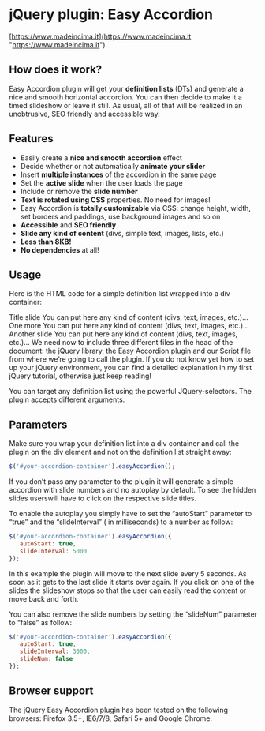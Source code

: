 # jQuery plugin: Easy Accordion

[https://www.madeincima.it](https://www.madeincima.it "https://www.madeincima.it")

## How does it work?
Easy Accordion plugin will get your **definition lists** (DTs) and generate a nice and smooth horizontal accordion. You can then decide to make it a timed slideshow or leave it still.
As usual, all of that will be realized in an unobtrusive, SEO friendly and accessible way.

## Features
* Easily create a **nice and smooth accordion** effect
* Decide whether or not automatically **animate your slider**
* Insert **multiple instances** of the accordion in the same page
* Set the **active slide** when the user loads the page
* Include or remove the **slide number**
* **Text is rotated using CSS** properties. No need for images!
* Easy Accordion is **totally customizable** via CSS: change height, width, set borders and paddings, use background images and so on
* **Accessible** and **SEO friendly**
* **Slide any kind of content** (divs, simple text, images, lists, etc.)
* **Less than 8KB!**
* **No dependencies** at all!

## Usage
Here is the HTML code for a simple definition list wrapped into a div container:

Title slide
You can put here any kind of content (divs, text, images, etc.)…
One more
You can put here any kind of content (divs, text, images, etc.)…
Another slide
You can put here any kind of content (divs, text, images, etc.)…
We need now to include three different files in the head of the document: the jQuery library, the Easy Accordion plugin and our Script file from where we’re going to call the plugin. If you do not know yet how to set up your jQuery environment, you can find a detailed explanation in my first jQuery tutorial, otherwise just keep reading!

You can target any definition list using the powerful JQuery-selectors. The plugin accepts different arguments.

## Parameters
Make sure you wrap your definition list into a div container and call the plugin on the div element and not on the definition list straight away:
```javascript
$('#your-accordion-container').easyAccordion();
```
If you don’t pass any parameter to the plugin it will generate a simple accordion with slide numbers and no autoplay by default. To see the hidden slides userswill have to click on the respective slide titles.

To enable the autoplay you simply have to set the “autoStart” parameter to “true” and the “slideInterval” ( in milliseconds) to a number as follow:
```javascript
$('#your-accordion-container').easyAccordion({
   autoStart: true,
   slideInterval: 5000
});
```
In this example the plugin will move to the next slide every 5 seconds. As soon as it gets to the last slide it starts over again. If you click on one of the slides the slideshow stops so that the user can easily read the content or move back and forth.

You can also remove the slide numbers by setting the “slideNum” parameter to “false” as follow:
```javascript
$('#your-accordion-container').easyAccordion({
   autoStart: true,
   slideInterval: 3000,
   slideNum: false
});
```

## Browser support
The jQuery Easy Accordion plugin has been tested on the following browsers:
Firefox 3.5+, IE6/7/8, Safari 5+ and Google Chrome.

